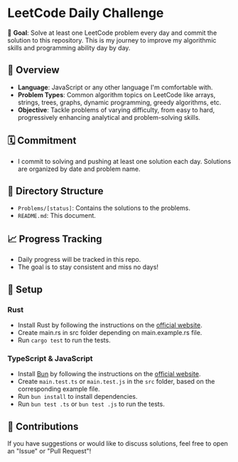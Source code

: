 # LeetCode Daily Challenge

🎯 **Goal**: Solve at least one LeetCode problem every day and commit the solution to this repository. This is my journey to improve my algorithmic skills and programming ability day by day.

## 📅 Overview

-   **Language**: JavaScript or any other language I'm comfortable with.
-   **Problem Types**: Common algorithm topics on LeetCode like arrays, strings, trees, graphs, dynamic programming, greedy algorithms, etc.
-   **Objective**: Tackle problems of varying difficulty, from easy to hard, progressively enhancing analytical and problem-solving skills.

## 🗓 Commitment

-   I commit to solving and pushing at least one solution each day. Solutions are organized by date and problem name.

## 🧩 Directory Structure

-   `Problems/[status]`: Contains the solutions to the problems.
-   `README.md`: This document.

## 📈 Progress Tracking

-   Daily progress will be tracked in this repo.
-   The goal is to stay consistent and miss no days!

## 🚀 Setup

### Rust

-   Install Rust by following the instructions on the [official website](https://www.rust-lang.org/tools/install).
-   Create main.rs in src folder depending on main.example.rs file.
-   Run `cargo test` to run the tests.
### TypeScript & JavaScript

-   Install [Bun](https://bun.sh/) by following the instructions on the [official website](https://bun.sh/docs/installation).
-   Create `main.test.ts` or `main.test.js` in the `src` folder, based on the corresponding example file.
-   Run `bun install` to install dependencies.
-   Run `bun test .ts` or `bun test .js` to run the tests.

## 🤝 Contributions

If you have suggestions or would like to discuss solutions, feel free to open an "Issue" or "Pull Request"!
